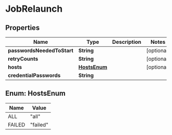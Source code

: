 # JobRelaunch

## Properties
Name | Type | Description | Notes
------------ | ------------- | ------------- | -------------
**passwordsNeededToStart** | **String** |  |  [optional]
**retryCounts** | **String** |  |  [optional]
**hosts** | [**HostsEnum**](#HostsEnum) |  |  [optional]
**credentialPasswords** | **String** |  | 

<a name="HostsEnum"></a>
## Enum: HostsEnum
Name | Value
---- | -----
ALL | &quot;all&quot;
FAILED | &quot;failed&quot;
